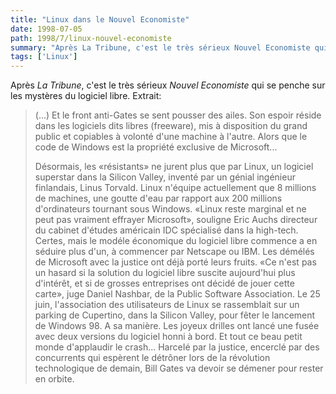 ```yaml
---
title: "Linux dans le Nouvel Economiste"
date: 1998-07-05
path: 1998/7/linux-nouvel-economiste
summary: "Après La Tribune, c'est le très sérieux Nouvel Economiste qui se penche sur les mystères du logiciel libre."
tags: ['Linux']
---
```


<P>
Après <EM>La Tribune</EM>, c'est le très sérieux <EM>Nouvel Economiste</EM>
qui se penche sur les mystères du logiciel libre. Extrait:
</P>

<BLOCKQUOTE>
<P>
(...) Et le front anti-Gates se sent pousser des  ailes. Son espoir réside
dans les logiciels dits libres (freeware), mis à disposition du grand
public et copiables à volonté d'une machine à l'autre. Alors que le code
de Windows est la propriété exclusive de Microsoft...
</P>

<P>
Désormais, les «résistants» ne jurent plus que par Linux, un logiciel
superstar dans la Silicon Valley, inventé par un génial ingénieur
finlandais, Linus Torvald. Linux n'équipe actuellement que 8 millions de
machines, une goutte d'eau par rapport aux 200 millions d'ordinateurs
tournant sous Windows. «Linux reste marginal et ne peut pas vraiment
effrayer Microsoft», souligne Eric Auchs directeur du cabinet d'études
américain IDC spécialisé dans la high-tech. Certes, mais le modéle
économique du logiciel libre commence a en séduire plus d'un, à
commencer par Netscape ou IBM. Les démélés de Microsoft avec la justice
ont déjà porté leurs fruits. «Ce n'est pas un hasard si la solution du
logiciel libre suscite aujourd'hui plus d'intérêt, et si de grosses
entreprises ont décidé de jouer cette carte», juge Daniel Nashbar, de la
Public Software Association. Le 25 juin, l'association des utilisateurs
de Linux se rassemblait sur un parking de Cupertino, dans la Silicon
Valley, pour fêter le lancement de Windows 98. A sa manière. Les joyeux
drilles ont lancé une fusée avec deux versions du logiciel honni à bord.
Et tout ce beau petit monde d'applaudir le crash... HarceIé par la
justice, encerclé par des concurrents qui espèrent le détrôner lors de
la révolution technologique de demain, Bill Gates va devoir se démener
pour rester en orbite.
</P>

</BLOCKQUOTE>


